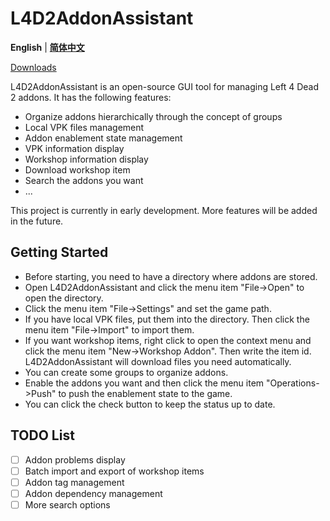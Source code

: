 # L4D2AddonAssistant
**English** | **[简体中文](README.zh-Hans.md)**

[Downloads](https://github.com/ktxiaok/L4D2AddonAssistant/releases)

L4D2AddonAssistant is an open-source GUI tool for managing Left 4 Dead 2 addons. It has the following features:
- Organize addons hierarchically through the concept of groups
- Local VPK files management
- Addon enablement state management
- VPK information display
- Workshop information display
- Download workshop item
- Search the addons you want
- ...

This project is currently in early development. More features will be added in the future.
## Getting Started
- Before starting, you need to have a directory where addons are stored.
- Open L4D2AddonAssistant and click the menu item "File->Open" to open the directory.
- Click the menu item "File->Settings" and set the game path.
- If you have local VPK files, put them into the directory. Then click the menu item "File->Import" to import them.
- If you want workshop items, right click to open the context menu and click the menu item "New->Workshop Addon". Then write the item id. L4D2AddonAssistant will download files you need automatically.
- You can create some groups to organize addons.
- Enable the addons you want and then click the menu item "Operations->Push" to push the enablement state to the game.
- You can click the check button to keep the status up to date.
## TODO List
- [ ] Addon problems display
- [ ] Batch import and export of workshop items
- [ ] Addon tag management
- [ ] Addon dependency management
- [ ] More search options
